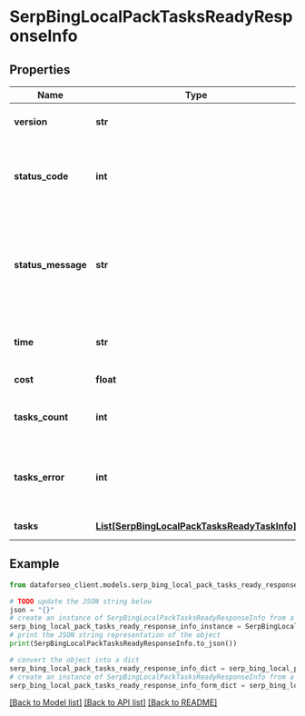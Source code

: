 # SerpBingLocalPackTasksReadyResponseInfo


## Properties

Name | Type | Description | Notes
------------ | ------------- | ------------- | -------------
**version** | **str** | the current version of the API | [optional] 
**status_code** | **int** | general status code you can find the full list of the response codes here | [optional] 
**status_message** | **str** | general informational message you can find the full list of general informational messages here | [optional] 
**time** | **str** | total execution time, seconds | [optional] 
**cost** | **float** | total tasks cost, USD | [optional] 
**tasks_count** | **int** | the number of tasks in the tasks array | [optional] 
**tasks_error** | **int** | the number of tasks in the tasks array returned with an error | [optional] 
**tasks** | [**List[SerpBingLocalPackTasksReadyTaskInfo]**](SerpBingLocalPackTasksReadyTaskInfo.md) | array of tasks | [optional] 

## Example

```python
from dataforseo_client.models.serp_bing_local_pack_tasks_ready_response_info import SerpBingLocalPackTasksReadyResponseInfo

# TODO update the JSON string below
json = "{}"
# create an instance of SerpBingLocalPackTasksReadyResponseInfo from a JSON string
serp_bing_local_pack_tasks_ready_response_info_instance = SerpBingLocalPackTasksReadyResponseInfo.from_json(json)
# print the JSON string representation of the object
print(SerpBingLocalPackTasksReadyResponseInfo.to_json())

# convert the object into a dict
serp_bing_local_pack_tasks_ready_response_info_dict = serp_bing_local_pack_tasks_ready_response_info_instance.to_dict()
# create an instance of SerpBingLocalPackTasksReadyResponseInfo from a dict
serp_bing_local_pack_tasks_ready_response_info_form_dict = serp_bing_local_pack_tasks_ready_response_info.from_dict(serp_bing_local_pack_tasks_ready_response_info_dict)
```
[[Back to Model list]](../README.md#documentation-for-models) [[Back to API list]](../README.md#documentation-for-api-endpoints) [[Back to README]](../README.md)



